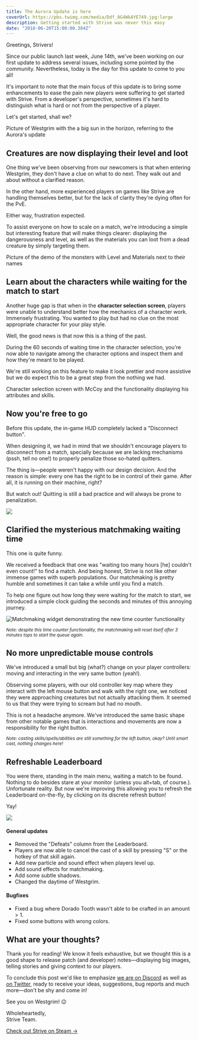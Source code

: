 ```yaml
---
title: The Aurora Update is here
coverUrl: https://pbs.twimg.com/media/Ddf_8G4WkAYE749.jpg:large
description: Getting started with Strive was never this easy
date: "2018-06-20T15:00:00.384Z"
---
```


Greetings, Strivers!

Since our public launch last week, June 14th, we've been working on our first update to address several issues, including some pointed by the community. Nevertheless, today is the day for this update to come to you all!

It's important to note that the main focus of this update is to bring some enhancements to ease the pain new players were suffering to get started with Strive. From a developer's perspective, sometimes it's hard to distinguish what is hard or not from the perspective of a player.

Let's get started, shall we?

<extended-img src=https://media.discordapp.net/attachments/413805764302340097/459020680986624001/unknown.png>Picture of Westgrim with the a big sun in the horizon, referring to the Aurora's update</extended-img>

## Creatures are now displaying their level and loot

One thing we've been observing from our newcomers is that when entering Westgrim, they don't have a clue on what to do next. They walk out and about without a clarified reason.

In the other hand, more experienced players on games like Strive are handling themselves better, but for the lack of clarity they're dying often for the PvE.

Either way, frustration expected.

To assist everyone on how to scale on a match, we're introducing a simple but interesting feature that will make things clearer: displaying the dangerousness and level, as well as the materials you can loot from a dead creature by simply targeting them.

<extended-img src=https://cdn.discordapp.com/attachments/413805764302340097/458772996031643648/unknown.png>Picture of the demo of the monsters with Level and Materials next to their names</extended-img>

## Learn about the characters while waiting for the match to start

Another huge gap is that when in the **character selection screen**, players were unable to understand better how the mechanics of a character work. Immensely frustrating. You wanted to play but had no clue on the most appropriate character for your play style.

Well, the good news is that now this is a thing of the past.

During the 60 seconds of waiting time in the character selection, you're now able to navigate among the character options and inspect them and how they're meant to be played.

We're still working on this feature to make it look prettier and more assistive but we do expect this to be a great step from the nothing we had.

<extended-img src=https://cdn.discordapp.com/attachments/413805764302340097/458758126125187072/Base_Profile_Screenshot_2018.06.19_-_19.19.39.82.png>Character selection screen with McCoy and the functionality displaying his attributes and skills.</extended-img>

## Now you're free to go

Before this update, the in-game HUD completely lacked a "Disconnect button".

When designing it, we had in mind that we shouldn't encourage players to disconnect from a match, specially because we are lacking mechanisms (pssh, tell no one!) to properly penalize those so-hated quitters.

The thing is&mdash;people weren't happy with our design decision. And the reason is simple: every one has the right to be in control of their game. After all, it is running on their machine, right?

But watch out! Quitting is still a bad practice and will always be prone to penalization.

![](https://cdn.discordapp.com/attachments/413805764302340097/458774379413766144/unknown.png)

## Clarified the mysterious matchmaking waiting time

This one is quite funny.

We received a feedback that one was "waiting too many hours [he] couldn't even count!" to find a match. And being honest, Strive is not like other immense games with superb populations. Our matchmaking is pretty humble and sometimes it can take a while until you find a match.

To help one figure out how long they were waiting for the match to start, we introduced a simple clock guiding the seconds and minutes of this annoying journey.

![Matchmaking widget demonstrating the new time counter functionality](https://cdn.discordapp.com/attachments/413805764302340097/458779866054000654/unknown.png)

<small>_Note: despite this time counter functionality, the matchmaking will reset itself after 3 minutes tops to start the queue again._</small>

## No more unpredictable mouse controls

We've introduced a small but big (what?) change on your player controllers: moving and interacting in the very same button (yeah!).

Observing some players, with our old controller key map where they interact with the left mouse button and walk with the right one, we noticed they were approaching creatures but not actually attacking them. It seemed to us that they were trying to scream but had no mouth.

This is not a headache anymore. We've introduced the same basic shape from other notable games that is interactions and movements are now a responsibility for the right button.

<small>_Note: casting skills/spells/abilities are still something for the left button, okay? Until smart cast, nothing changes here!_</small>

## Refreshable Leaderboard

You were there, standing in the main menu, waiting a match to be found. Nothing to do besides stare at your monitor (unless you alt+tab, of course.). Unfortunate reality. But now we're improving this allowing you to refresh the Leaderboard on-the-fly, by clicking on its discrete refresh button!

Yay!

![](https://cdn.discordapp.com/attachments/413805764302340097/458780534261415937/unknown.png)

#### General updates

- Removed the "Defeats" column from the Leaderboard.
- Players are now able to cancel the cast of a skill by pressing "S" or the hotkey of that skill again.
- Add new particle and sound effect when players level up.
- Add sound effects for matchmaking.
- Add some subtle shadows.
- Changed the daytime of Westgrim.

#### Bugfixes

- Fixed a bug where Dorado Tooth wasn't able to be crafted in an amount > 1.
- Fixed some buttons with wrong colors.

## What are your thoughts?

Thank you for reading! We know it feels exhaustive, but we thought this is a good shape to release patch (and developer) notes&mdash;displaying big images, telling stories and giving context to our players.

To conclude this post we'd like to emphasize [we are on Discord](https://discord.gg/P6NjdMH) as well as [on Twitter](https://twitter.com/playstrive), ready to receive your ideas, suggestions, bug reports and much more&mdash;don't be shy and come in!

See you on Westgrim! 😉

Wholeheartedly,<br/>Strive Team.

[Check out Strive on Steam &rarr;](https://store.steampowered.com/app/827930/Strive/)
